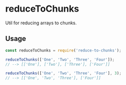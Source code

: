 # reduceToChunks
Util for reducing arrays to chunks.

## Usage
```js
const reduceToChunks = require('reduce-to-chunks');

reduceToChunks(['One', 'Two', 'Three', 'Four']);
// --> [['One'], ['Two'], ['Three'], ['Four']]

reduceToChunks(['One', 'Two', 'Three', 'Four'], 3);
// --> [['One', 'Two', 'Three'], ['Four']]
```
